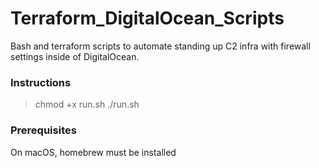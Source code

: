 # Terraform_DigitalOcean_Scripts

Bash and terraform scripts to automate standing up C2 infra with firewall settings inside of DigitalOcean.

### Instructions

> chmod +x run.sh
> ./run.sh

### Prerequisites

On macOS, homebrew must be installed 
